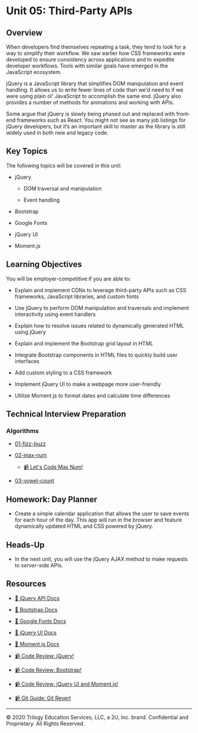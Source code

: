 # Unit 05: Third-Party APIs

## Overview

When developers find themselves repeating a task, they tend to look for a way to simplify their workflow. We saw earlier how CSS frameworks were developed to ensure consistency across applications and to expedite developer workflows. Tools with similar goals have emerged in the JavaScript ecosystem. 

jQuery is a JavaScript library that simplifies DOM manipulation and event handling. It allows us to write fewer lines of code than we'd need to if we were using plain ol' JavaScript to accomplish the same end. jQuery also provides a number of methods for animations and working with APIs.

Some argue that jQuery is slowly being phased out and replaced with front-end frameworks such as React. You might not see as many job listings for jQuery developers, but it’s an important skill to master as the library is still widely used in both new and legacy code. 

## Key Topics

The following topics will be covered in this unit:

* jQuery

  * DOM traversal and manipulation

  * Event handling

* Bootstrap

* Google Fonts

* jQuery UI 

* Moment.js

## Learning Objectives

You will be employer-competitive if you are able to: 

* Explain and implement CDNs to leverage third-party APIs such as CSS frameworks, JavaScript libraries, and custom fonts

* Use jQuery to perform DOM manipulation and traversals and implement interactivity using event handlers

* Explain how to resolve issues related to dynamically generated HTML using jQuery

* Explain and implement the Bootstrap grid layout in HTML

* Integrate Bootstrap components in HTML files to quickly build user interfaces

* Add custom styling to a CSS framework

* Implement jQuery UI to make a webpage more user-friendly

* Utilize Moment.js to format dates and calculate time differences

## Technical Interview Preparation

### Algorithms

* [01-fizz-buzz](../../../01-Class-Content/05-Third-Party-APIs/03-Algorithms/01-fizz-buzz)

* [02-max-num](../../../01-Class-Content/05-Third-Party-APIs/03-Algorithms/02-max-num)

  * [📹 Let's Code Max Num!](https://2u-20.wistia.com/medias/f9eao2cvjt)

* [03-vowel-count](../../../01-Class-Content/05-Third-Party-APIs/03-Algorithms/03-vowel-count)


## Homework: Day Planner

* Create a simple calendar application that allows the user to save events for each hour of the day. This app will run in the browser and feature dynamically updated HTML and CSS powered by jQuery.

## Heads-Up

* In the next unit, you will use the jQuery AJAX method to make requests to *server*-side APIs. 

## Resources

* [📖 jQuery API Docs](https://api.jquery.com/)

* [📖 Bootstrap Docs](https://getbootstrap.com)

* [📖 Google Fonts Docs](https://fonts.google.com)

* [📖 jQuery UI Docs](https://jqueryui.com/demos/)

* [📖 Moment.js Docs](https://momentjs.com/docs/)

* [📹 Code Review: jQuery!](https://2u-20.wistia.com/medias/g63k1z1sb3)

* [📹 Code Review: Bootstrap!](https://2u-20.wistia.com/medias/e8xteir5a7)

* [📹 Code Review: jQuery UI and Moment.js!](https://2u-20.wistia.com/medias/5hp2hoodod)

* [📹 Git Guide: Git Revert](https://2u-20.wistia.com/medias/r60i2dwhrw)

---
© 2020 Trilogy Education Services, LLC, a 2U, Inc. brand. Confidential and Proprietary. All Rights Reserved.
